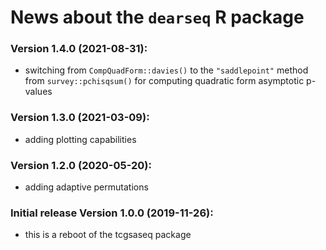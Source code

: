 # News about the `dearseq` R package

### Version 1.4.0 (2021-08-31):
*  switching from `CompQuadForm::davies()` to the `"saddlepoint"` method from 
`survey::pchisqsum()` for computing quadratic form asymptotic p-values

### Version 1.3.0 (2021-03-09):
*  adding plotting capabilities

### Version 1.2.0 (2020-05-20):
*  adding adaptive permutations

### Initial release Version 1.0.0 (2019-11-26):
*  this is a reboot of the tcgsaseq package

